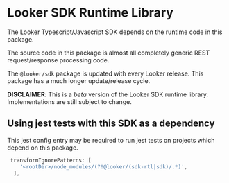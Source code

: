 # Looker SDK Runtime Library

The Looker Typescript/Javascript SDK depends on the runtime code in this package.

The source code in this package is almost all completely generic REST request/response processing code.

The `@looker/sdk` package is updated with every Looker release. This package has a much longer update/release cycle.

**DISCLAIMER**: This is a _beta_ version of the Looker SDK runtime library. Implementations are still subject to change.

## Using jest tests with this SDK as a dependency

This jest config entry may be required to run jest tests on projects which depend on this package.

```js
 transformIgnorePatterns: [
    '<rootDir>/node_modules/(?!@looker/(sdk-rtl|sdk)/.*)',
  ],
```
